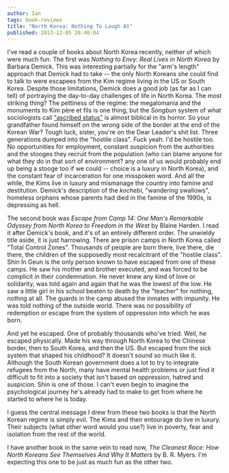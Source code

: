 ```yaml
---
author: Ian
tags: book-reviews
title: "North Korea: Nothing To Laugh At"
published: 2013-12-05 20:40:04
---
```


I've read a couple of books about North Korea recently, neither of
which were much fun.  The first was *Nothing to Envy: Real Lives in
North Korea* by Barbara Demick.  This was interesting partially for
the "arm's length" approach that Demick had to take -- the only North
Koreans she could find to talk to were escapees from the Kim regime
living in the US or South Korea.  Despite those limitations, Demick
does a good job (as far as I can tell) of portraying the day-to-day
challenges of life in North Korea.  The most striking thing?  The
pettiness of the regime: the megalomania and the monuments to Kim père
et fils is one thing, but the *Songbun* system of what sociologists
call
["ascribed status"](https://en.wikipedia.org/wiki/Ascribed_status) is
almost biblical in its horror.  So your grandfather found himself on
the wrong side of the border at the end of the Korean War?  Tough
luck, sister, you're on the Dear Leader's shit list.  Three
generations dumped into the "hostile class".  Fuck yeah.  I'd be
hostile too.  No opportunities for employment, constant suspicion from
the authorities and the stooges they recruit from the population (who
can blame anyone for what they do in that sort of environment? any one
of us would probably end up being a stooge too if we could -- choice
is a luxury in North Korea), and the constant fear of incarceration
for one misspoken word.  And all the while, the Kims live in luxury
and mismanage the country into famine and destitution.  Demick's
description of the *kochebi*, "wandering swallows", homeless orphans
whose parents had died in the famine of the 1990s, is depressing as
hell.

The second book was *Escape from Camp 14: One Man's Remarkable Odyssey
from North Korea to Freedom in the West* by Blaine Harden.  I read it
after Demick's book, and it's of an entirely different order.  The
unwieldy title aside, it is just harrowing.  There are prison camps in
North Korea called "Total Control Zones".  Thousands of people are
born there, live there, die there, the children of the supposedly most
recalcitrant of the "hostile class".  Shin In Geun is the only person
known to have escaped from one of these camps.  He saw his mother and
brother executed, and was forced to be complicit in their
condemnation.  He never knew any kind of love or solidarity, was told
again and again that he was the lowest of the low.  He saw a little
girl in his school beaten to death by the "teacher" for nothing,
nothng at all.  The guards in the camp abused the inmates with
impunity.  He was told nothing of the outside world.  There was no
possibility of redemption or escape from the system of oppression into
which he was born.

And yet he escaped.  One of probably thousands who've tried.  Well, he
escaped physically.  Made his way through North Korea to the Chinese
border, then to South Korea, and then the US.  But escaped from the
sick system that shaped his childhood?  It doesn't sound so much like
it.  Although the South Korean government does a lot to try to
integrate refugees from the North, many have mental health problems or
just find it difficult to fit into a society that isn't based on
oppression, hatred and suspicion.  Shin is one of those.  I can't even
begin to imagine the psychological journey he's already had to make to
get from where he started to where he is today.

I guess the central message I drew from these two books is that the
North Korean regime is simply evil.  The Kims and their entourage do
live in luxury.  Their subjects (what other word would you use?) live
in poverty, fear and isolation from the rest of the world.

I have another book in the same vein to read now, *The Cleanest Race:
How North Koreans See Themselves And Why It Matters* by B. R. Myers.
I'm expecting this one to be just as much fun as the other two.
